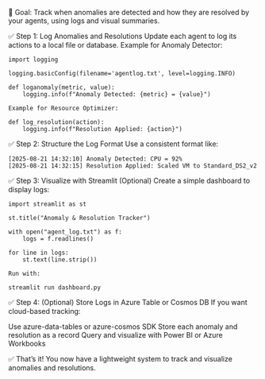 
🎯 Goal:
Track when anomalies are detected and how they are resolved by your agents, using logs and visual summaries.

 ✅ Step 1: Log Anomalies and Resolutions
Update each agent to log its actions to a local file or database.
Example for Anomaly Detector:

```
import logging

logging.basicConfig(filename='agentlog.txt', level=logging.INFO)

def loganomaly(metric, value):
    logging.info(f"Anomaly Detected: {metric} = {value}")

Example for Resource Optimizer:

def log_resolution(action):
    logging.info(f"Resolution Applied: {action}")
```

 ✅ Step 2: Structure the Log Format
Use a consistent format like:
```
[2025-08-21 14:32:10] Anomaly Detected: CPU = 92%
[2025-08-21 14:32:15] Resolution Applied: Scaled VM to Standard_DS2_v2
```

 ✅ Step 3: Visualize with Streamlit (Optional)
Create a simple dashboard to display logs:

```
import streamlit as st

st.title("Anomaly & Resolution Tracker")

with open("agent_log.txt") as f:
    logs = f.readlines()

for line in logs:
    st.text(line.strip())

Run with:

streamlit run dashboard.py
```

 ✅ Step 4: (Optional) Store Logs in Azure Table or Cosmos DB
If you want cloud-based tracking:

Use azure-data-tables or azure-cosmos SDK 
Store each anomaly and resolution as a record 
Query and visualize with Power BI or Azure Workbooks 

 ✅ That’s it! You now have a lightweight system to track and visualize anomalies and resolutions.
